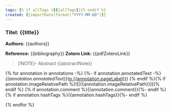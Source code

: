 ```yaml
---
tags: {% if allTags %}{{allTags}}{% endif %}
created: {{importDate|format("YYYY-MM-DD")}}
---
```



### Titel: {{title}}

**Authors:** {{authors}}

**Reference:** {{bibliography}}
**Zotero Link:** {{pdfZoteroLink}}

> [!NOTE]- Abstract
> {{abstractNote}}


{% for annotation in annotations -%} 
{%- if annotation.annotatedText -%}*{{annotation.annotatedText}}*([p.{{annotation.pageLabel}}](zotero://open-pdf/library/items/{{annotation.attachment.itemKey}}?page={{annotation.pageLabel}}&annotation={{annotation.id}}))
{% endif %}{% if annotation.imageRelativePath %}![[{{annotation.imageRelativePath}}]]{% endif %}
{% if annotation.comment %}{{annotation.comment}}{%- endif %} 
{% if annotation.hashTags %}{{annotation.hashTags}}{%- endif %} 

{% endfor %}